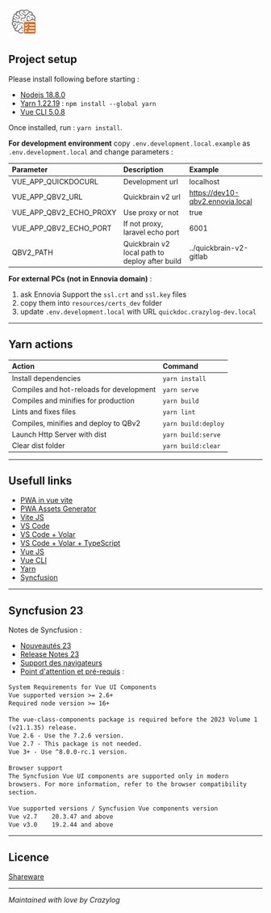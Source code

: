 ![Quickdock](./src/assets/img/logos/quickmaint.svg)

## Project setup
Please install following before starting :
- [Nodejs 18.8.0](https://nodejs.org/)
- [Yarn 1.22.19](https://classic.yarnpkg.com/lang/en/docs/install/#windows-stable) : `npm install --global yarn`
- [Vue CLI 5.0.8](https://cli.vuejs.org/)

Once installed, run : `yarn install`.

**For development environment** copy `.env.development.local.example` as `.env.development.local` and change parameters :

| Parameter               | Description                                    | Example                          |
|:------------------------|:-----------------------------------------------|:---------------------------------|
| VUE_APP_QUICKDOCURL     | Development url                                | localhost                        |
| VUE_APP_QBV2_URL        | Quickbrain v2 url                              | https://dev10-qbv2.ennovia.local |
| VUE_APP_QBV2_ECHO_PROXY | Use proxy or not                               | true                             |
| VUE_APP_QBV2_ECHO_PORT  | If not proxy, laravel echo port                | 6001                             |
| QBV2_PATH               | Quickbrain v2 local path to deploy after build | ../quickbrain-v2-gitlab          |

**For external PCs (not in Ennovia domain)** :
1. ask Ennovia Support the `ssl.crt` and `ssl.key` files
2. copy them into `resources/certs_dev` folder
3. update `.env.development.local` with URL `quickdoc.crazylog-dev.local`

---
## Yarn actions

| Action                                   | Command             |
|:-----------------------------------------|:--------------------|
| Install dependencies                     | `yarn install`      |
| Compiles and hot-reloads for development | `yarn serve`        |
| Compiles and minifies for production     | `yarn build`        |
| Lints and fixes files                    | `yarn lint`         |
| Compiles, minifies and deploy to QBv2    | `yarn build:deploy` |
| Launch Http Server with dist             | `yarn build:serve`  |
| Clear dist folder                        | `yarn build:clear`  |
---
## Usefull links
- [PWA in vue vite](https://dev.to/adefam/pwa-in-vue-vite-53a3)
- [PWA Assets Generator](https://vite-pwa-org.netlify.app/assets-generator/cli.html#configurations)
- [Vite JS](https://vitejs.dev/config/)
- [VS Code](https://code.visualstudio.com)
- [VS Code + Volar](https://marketplace.visualstudio.com/items?itemName=Vue.volar)
- [VS Code + Volar + TypeScript](https://marketplace.visualstudio.com/items?itemName=Vue.vscode-typescript-vue-plugin)
- [Vue JS](https://vuejs.org)
- [Vue CLI](https://cli.vuejs.org)
- [Yarn](https://yarnpkg.com)
- [Syncfusion](https://www.syncfusion.com)

---
## Syncfusion 23
Notes de Syncfusion :
- [Nouveautés 23](https://www.syncfusion.com/products/whatsnew)
- [Release Notes 23](https://s3.amazonaws.com/files2.syncfusion.com/Installs/v23.1.36/ReadMe/web/Vue.html)
- [Support des navigateurs](https://ej2.syncfusion.com/vue/documentation/browser)
- [Point d'attention et pré-requis](https://ej2.syncfusion.com/vue/documentation/system-requirements) :
```
System Requirements for Vue UI Components
Vue supported version >= 2.6+
Required node version >= 16+

The vue-class-components package is required before the 2023 Volume 1 (v21.1.35) release.
Vue 2.6 - Use the 7.2.6 version.
Vue 2.7 - This package is not needed.
Vue 3+ - Use ^8.0.0-rc.1 version.

Browser support
The Syncfusion Vue UI components are supported only in modern browsers. For more information, refer to the browser compatibility section.

Vue supported versions / Syncfusion Vue components version
Vue v2.7	20.3.47 and above
Vue v3.0	19.2.44 and above
```

---
## Licence
[Shareware](LICENSE)

---
*Maintained with love by Crazylog*

